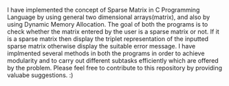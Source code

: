 I have implemented the concept of Sparse Matrix in C Programming Language by using general two dimensional arrays(matrix), and also by using Dynamic Memory Allocation.
The goal of both the programs is to check whether the matrix entered by the user is a sparse matrix or not. If it is a sparse matrix then display the triplet representation of the inputted sparse matrix otherwise display the suitable error message.
I have implmented several methods in both the programs in order to achieve modularity and to carry out different subtasks efficiently which are offered by the problem.
Please feel free to contribute to this repository by providing valuabe suggestions.
:)